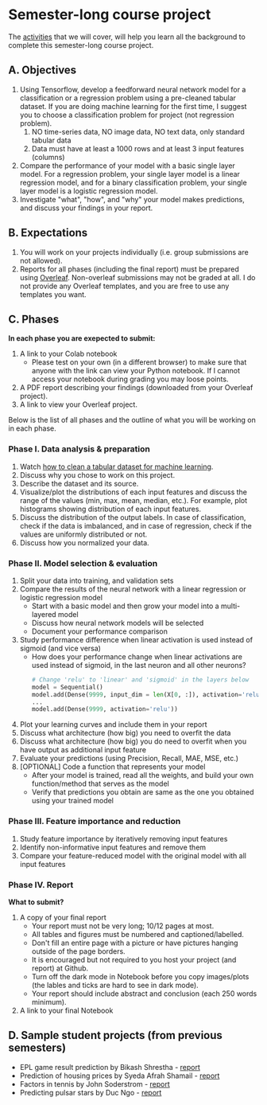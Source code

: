 # Semester-long course project

The [activities](./activities/README.md) that we will cover, will help you learn all the background to complete this semester-long course project.

## A. Objectives
1. Using Tensorflow, develop a feedforward neural network model for a classification or a regression problem using a pre-cleaned tabular dataset. If you are doing machine learning for the first time, I suggest you to choose a classification problem for project (not regression problem).
   1. NO time-series data, NO image data,  NO text data, only standard tabular data
   1. Data must have at least a 1000 rows and at least 3 input features (columns)
1. Compare the performance of your model with a basic single layer model. For a regression problem, your single layer model is a linear regression model, and for a binary classification problem, your single layer model is a logistic regression model.
1. Investigate "what", "how", and "why" your model makes predictions, and discuss your findings in your report.

## B. Expectations
1. You will work on your projects individually (i.e. group submissions are not allowed).
1. Reports for all phases (including the final report) must be prepared using <a href="https://www.overleaf.com/">Overleaf</a>. Non-overleaf submissions may not be graded at all. I do not provide any Overleaf templates, and you are free to use any templates you want.

## C. Phases
**In each phase you are exepected to submit:**  
1. A link to your Colab notebook
   - Please test on your own (in a different browser) to make sure that anyone with the link can view your Python notebook. If I cannot access your notebook during grading you may loose points.
1. A PDF report describing your findings (downloaded from your Overleaf project).
1. A link to view your Overleaf project.

Below is the list of all phases and the outline of what you will be working on in each phase. 

### Phase I. Data analysis & preparation
1. Watch [how to clean a tabular dataset for machine learning](https://youtu.be/RdXN4qjxRag).
1. Discuss why you chose to work on this project.
1. Describe the dataset and its source.
1. Visualize/plot the distributions of each input features and discuss the range of the values (min, max, mean, median, etc.). For example, plot histograms showing distribution of each input features.
1. Discuss the distribution of the output labels. In case of classification, check if the data is imbalanced, and in case of regression, check if the values are uniformly distributed or not.
1. Discuss how you normalized your data.

### Phase II. Model selection & evaluation
1. Split your data into training, and validation sets
1. Compare the results of the neural network with a linear regression or logistic regression model
    - Start with a basic model and then grow your model into a multi-layered model
    - Discuss how neural network models will be selected
    - Document your performance comparison
1. Study performance difference when linear activation is used instead of sigmoid (and vice versa)
   - How does your performance change when linear activations are used instead of sigmoid, in the last neuron and all other neurons?
     ```python
     # Change 'relu' to 'linear' and 'sigmoid' in the layers below
     model = Sequential()
     model.add(Dense(9999, input_dim = len(X[0, :]), activation='relu'))
     ...
     model.add(Dense(9999, activation='relu'))
     ```
1. Plot your learning curves and include them in your report
1. Discuss what architecture (how big) you need to overfit the data
1. Discuss what architecture (how big) you do need to overfit when you have output as additional input feature
1. Evaluate your predictions (using Precision, Recall, MAE, MSE, etc.)
1. [OPTIONAL] Code a function that represents your model
   - After your model is trained, read all the weights, and build your own function/method that serves as the model
   - Verify that predictions you obtain are same as the one you obtained using your trained model

### Phase III. Feature importance and reduction
1. Study feature importance by iteratively removing input features
1. Identify non-informative input features and remove them
1. Compare your feature-reduced model with the original model with all input features

### Phase IV. Report
**What to submit?**   
1. A copy of your final report    
    * Your report must not be very long; 10/12 pages at most.
    * All tables and figures must be numbered and captioned/labelled.
    * Don't fill an entire page with a picture or have pictures hanging outside of the page borders.
    * It is encouraged but not required to you host your project (and report) at Github.  
    * Turn off the dark mode in Notebook before you copy images/plots (the lables and ticks are hard to see in dark mode).
    * Your report should include abstract and conclusion (each 250 words minimum).
1. A link to your final Notebook

## D. Sample student projects (from previous semesters)
* EPL game result prediction by Bikash Shrestha - [report](https://github.com/badriadhikari/AI-2020spring/blob/master/sample-reports/sample-report-1.pdf)
* Prediction of housing prices by Syeda Afrah Shamail - [report](https://github.com/afrah1994/Prediction-of-Housing-Prices/blob/master/Final%20report.pdf)
* Factors in tennis by John Soderstrom - [report](https://github.com/SoderstromJohnR/CS4300Final/blob/master/Final%20Report.pdf)
* Predicting pulsar stars by Duc Ngo - [report](https://github.com/zegster/artificial-intelligence/blob/master/final_assembly/Final_Assembly.pdf)

